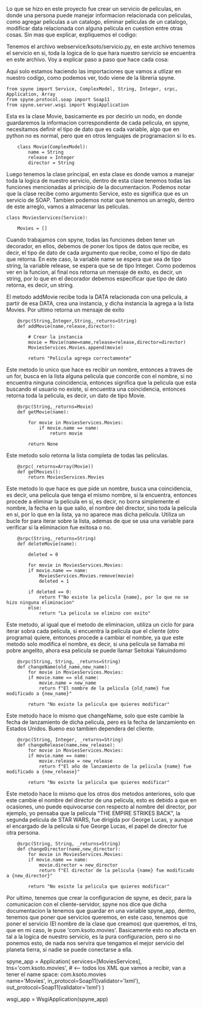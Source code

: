 Lo que se hizo en este proyecto fue crear un servicio de peliculas, en donde una persona puede manejar informacion relacionada con peliculas, como agregar peliculas a un catalogo, eliminar peliculas de un catalogo, modificar data relacionada con alguna pelicula en cuestion entre otras cosas. Sin mas que explicar, expliquemos el codigo:

Tenemos el archivo webservice/ksoto/servicio.py, en este archivo tenemos el servicio en si, toda la logica de lo que hara nuestro servicio se encuentra en este archivo. Voy a explicar paso a paso que hace cada cosa:







Aqui solo estamos haciendo las importaciones que vamos a utlizar en nuestro codigo, como podemos ver, todo viene de la libreria spyne.

    from spyne import Service, ComplexModel, String, Integer, srpc, Application, Array
    from spyne.protocol.soap import Soap11
    from spyne.server.wsgi import WsgiApplication




Esta es la clase Movie, basicamente es por decirlo un nodo, en donde guardaremos la informacion correspondiente de cada pelicula, en spyne, necesitamos definir el tipo de dato que es cada variable, algo que en python no es normal, pero que en otros lenguajes de programacion si lo es.

        class Movie(ComplexModel):
            name = String
            release = Integer
            director = String




Luego tenemos la clase principal, en esta clase es donde vamos a manejar toda la logica de nuestro servicio, dentro de esta clase tenemos todas las funciones mencionadas al principio de la documentacion. Podemos notar que la clase recibe como argumento Service, esto es significa que es un servicio de SOAP. Tambien podemos notar que tenemos un arreglo, dentro de este arreglo, vamos a almacenar las peliculas.

    class MoviesServices(Service):

        Movies = []





Cuando trabajamos con spyne, todas las funciones deben tener un decorador, en ellos, debemos de poner los tipos de datos que recibe, es decir, el tipo de dato de cada argumento que recibe, como el tipo de dato que retorna. En este caso, la variable name se espera que sea de tipo string, la variable release, se espera que se de tipo Integer. Como podemos ver en la funcion, al final nos retorna un mensaje de exito, es decir, un string, por lo que en el decorador debemos especificar que tipo de dato retorna, es decir, un string.

El metodo addMovie recibe toda la DATA relacionada con una pelicula, a partir de esa DATA, crea una instancia, y dicha instancia la agrega a la lista Movies. Por ultimo retorna un mensaje de exito

        @srpc(String,Integer,String,_returns=String)
        def addMovie(name,release,director):

            # Crear la instancia
            movie = Movie(name=name,release=release,director=director)
            MoviesServices.Movies.append(movie)

            return "Pelicula agrega correctamente"





Este metodo lo unico que hace es recibir un nombre, entonces a traves de un for, busca en la lista alguna pelicula que concorde con el nombre, si no encuentra ninguna coincidencia, entonces significa que la pelicula que esta buscando el usuario no existe, si encuentra una coincidencia, entonces retorna toda la pelicula, es decir, un dato de tipo Movie.

        @srpc(String,_returns=Movie)
        def getMovie(name):
                
            for movie in MoviesServices.Movies:
                if movie.name == name:
                    return movie
                
            return None




Este metodo solo retorna la lista completa de todas las peliculas.

        @srpc(_returns=Array(Movie))
        def getMovies():
            return MoviesServices.Movies





Este metodo lo que hace es que pide un nombre, busca una coincidencia, es decir, una pelicula que tenga el mismo nombre, si la encuentra, entonces procede a eliminar la pelicula en si, es decir, no borra simplemente el nombre, la fecha en la que salio, el nombre del director, sino toda la pelicula en si, por lo que en la lista, ya no aparece mas dicha pelicula. Utiliza un bucle for para iterar sobre la lista, ademas de que se usa una variable para verificar si la eliminacion fue exitosa o no.

        @srpc(String,_returns=String)
        def deleteMovie(name):

            deleted = 0

            for movie in MoviesServices.Movies:
            if movie.name == name:
                MoviesServices.Movies.remove(movie)
                deleted = 1
            
            if deleted == 0:
                return f"No existe la pelicula {name}, por lo que no se hizo ninguna eliminacion"
            else:
                return "La pelicula se elimino con exito"





Este metodo, al igual que el metodo de eliminacion, utiliza un ciclo for para iterar sobra cada pelicula, si encuentra la pelicula que el cliente (otro programa) quiere, entonces procede a cambiar el nombre, ya que este metodo solo modifica el nombre, es decir, si una pelicula se llamaba mi pobre angelito, ahora esa pelicula se puede llamar Seitokai Yakuindomo

        @srpc(String, String, _returns=String)
        def changeName(old_name,new_name):
            for movie in MoviesServices.Movies:
            if movie.name == old_name:
                movie.name = new_name
                return f"El nombre de la pelicula {old_name} fue modificado a {new_name}"
            
            return "No existe la pelicula que quieres modificar"





Este metodo hace lo mismo que changeName, solo que este cambie la fecha de lanzamiento de dicha pelicula, pero es la fecha de lanzamiento en Estados Unidos. Bueno eso tambien dependera del cliente.

        @srpc(String, Integer, _returns=String)
        def changeRelease(name,new_release):
            for movie in MoviesServices.Movies:
            if movie.name == name:
                movie.release = new_release
                return f"El año de lanzamiento de la pelicula {name} fue modificado a {new_release}"
            
            return "No existe la pelicula que quieres modificar"






Este metodo hace lo mismo que los otros dos metodos anteriores, solo que este cambie el nombre del director de una pelicula, esto es debido a que en ocasiones, uno puede equivocarse con respecto al nombre del director, por ejemplo, yo pensaba que la pelicula "THE EMPIRE STRIKES BACK", la segunda pelicula de STAR WARS, fue dirigida por George Lucas, y aunque el encargado de la pelicula si fue George Lucas, el papel de director fue otra persona.

        @srpc(String, String, _returns=String)
        def changeDirector(name,new_director):
            for movie in MoviesServices.Movies:
            if movie.name == name:
                movie.director = new_director
                return f"El director de la pelicula {name} fue modificado a {new_director}"
            
            return "No existe la pelicula que quieres modificar"





Por ultimo, tenemos que crear la configuracion de spyne, es decir, para la comunicacion con el cliente-servidor, spyne nos dice que dicha documentacion la tenemos que guardar en una variable spyne_app, dentro, tenemos que poner que servicios queremos, en este caso, tenemos que poner el servicio (El nombre de la clase que creamos) que queremos, el tns, que en mi caso, le puse 'com.ksoto.movies'. Basicamente esto no afecta en tal a la logica de nuestro servicio, es la pura configuracion, pero si no ponemos esto, de nada nos servira que tengamos el mejor servicio del planeta tierra, si nadie se puede conectarse a ella.

spyne_app = Application(
    services=[MoviesServices],
    tns='com.ksoto.movies',   # <-- todos los XML que vamos a recibir, van a tener el name space: com.ksoto.movies                                          
    name='Movies',
    in_protocol=Soap11(validator='lxml'),
    out_protocol=Soap11(validator='lxml')
)


wsgi_app = WsgiApplication(spyne_app)
